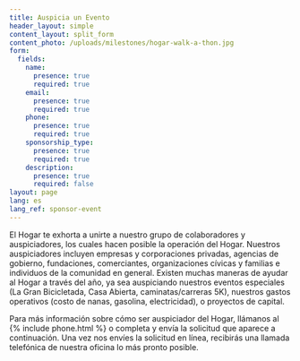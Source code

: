 ```yaml
---
title: Auspicia un Evento
header_layout: simple
content_layout: split_form
content_photo: /uploads/milestones/hogar-walk-a-thon.jpg
form:
  fields:
    name:
      presence: true
      required: true
    email:
      presence: true
      required: true
    phone:
      presence: true
      required: true
    sponsorship_type:
      presence: true
      required: true
    description:
      presence: true
      required: false
layout: page
lang: es
lang_ref: sponsor-event
---
```

El Hogar te exhorta a unirte a nuestro grupo de colaboradores y auspiciadores, los cuales hacen posible la operación del Hogar. Nuestros auspiciadores incluyen empresas y corporaciones privadas, agencias de gobierno, fundaciones, comerciantes, organizaciones cívicas y familias e individuos de la comunidad en general. Existen muchas maneras de ayudar al Hogar a través del año, ya sea auspiciando nuestros eventos especiales (La Gran Bicicletada, Casa Abierta, caminatas/carreras 5K), nuestros gastos operativos (costo de nanas, gasolina, electricidad), o proyectos de capital.

Para más información sobre cómo ser auspiciador del Hogar, llámanos al {% include phone.html %} o completa y envía la solicitud que aparece a continuación. Una vez nos envíes la solicitud en línea, recibirás una llamada telefónica de nuestra oficina lo más pronto posible.

